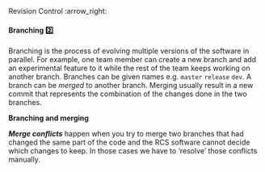 <link rel="stylesheet" href="{{baseUrl}}/css/textbook.css">

<div class="website-content">

<div id="path">Revision Control :arrow_right: </div>

<div id="title">

#### Branching :two:

</div>

<div id="body">

Branching is the process of evolving multiple versions of the software in parallel. For example, one team member can create a new branch and add an experimental feature to it while the rest of the team keeps working on another branch. Branches can be given names e.g. `master` `release` `dev`. A branch can be _merged_ to another branch. Merging usually result in a new commit that represents the combination of the changes done in the two branches.

<pic src="{{baseUrl}}/revisionControl/branching/images/diagram.png" height="180">
  <strong>Branching and merging</strong>
</pic>

**_Merge conflicts_** happen when you try to merge two branches that had changed the same part of the code and the RCS software cannot decide which changes to keep. In those cases we have to ‘resolve’ those conflicts manually.

</div>

<div id="extras">
<div>

</div>
